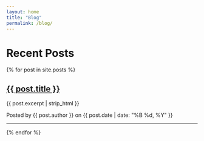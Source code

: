 ```yaml
---
layout: home
title: "Blog"
permalink: /blog/
---
```


# Recent Posts

{% for post in site.posts %}
  <div class="post-preview">
    <a href="{{ post.url | relative_url }}">
      <h2>{{ post.title }}</h2>
    </a>
    <p>{{ post.excerpt | strip_html }}</p> <!-- Excerpt without hyperlink -->
    <p class="post-meta">Posted by {{ post.author }} on {{ post.date | date: "%B %d, %Y" }}</p>
  </div>
  <hr>
{% endfor %}


<!-- <div class="pagination">
  {% if paginator.previous_page %}
    <a href="{{ paginator.previous_page_path }}" class="previous">Previous</a>
  {% endif %}
  
  <span class="page-number">Page {{ paginator.page }} of {{ paginator.total_pages }}</span>
  
  {% if paginator.next_page %}
    <a href="{{ paginator.next_page_path }}" class="next">Next</a>
  {% endif %}
</div> -->